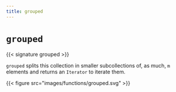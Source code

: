 ```yaml
---
title: grouped
---
```


# `grouped`

{{< signature grouped >}}

`grouped` splits this collection in smaller subcollections of, as much, `m` elements and returns an `Iterator` to iterate them.

{{< figure src="images/functions/grouped.svg" >}}
